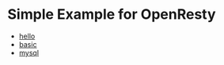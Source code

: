 # Simple Example for OpenResty

* [hello](./example.conf)
* [basic](./basic)
* [mysql](./connDB/mysql/db.lua)